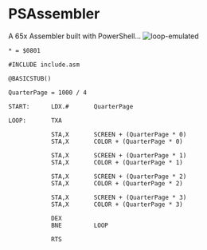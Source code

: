 # PSAssembler
A 65x Assembler built with PowerShell...
![loop-emulated](https://github.com/detlefgrohs/PSAssembler/assets/5494000/936caac8-f745-4b9b-89d5-541178ec1414)






```assembly
* = $0801

#INCLUDE include.asm

@BASICSTUB()

QuarterPage = 1000 / 4

START:      LDX.#       QuarterPage

LOOP:       TXA
            
            STA,X       SCREEN + (QuarterPage * 0)
            STA,X       COLOR + (QuarterPage * 0)

            STA,X       SCREEN + (QuarterPage * 1)
            STA,X       COLOR + (QuarterPage * 1)
            
            STA,X       SCREEN + (QuarterPage * 2)
            STA,X       COLOR + (QuarterPage * 2)

            STA,X       SCREEN + (QuarterPage * 3)
            STA,X       COLOR + (QuarterPage * 3)

            DEX
            BNE         LOOP

            RTS
```

